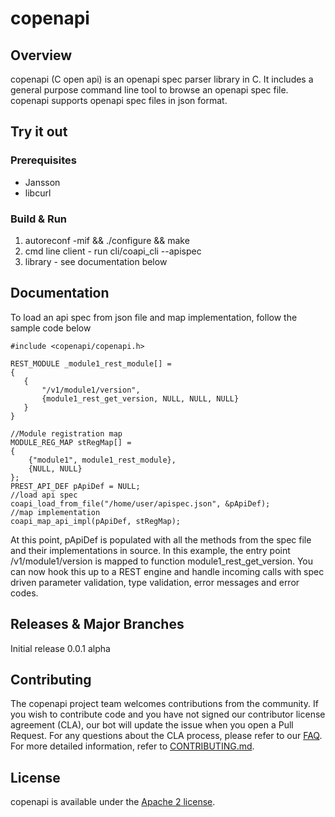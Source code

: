 

# copenapi

## Overview
copenapi (C open api) is an openapi spec parser library in C. It includes a general purpose
command line tool to browse an openapi spec file. copenapi supports openapi spec files in
json format.

## Try it out

### Prerequisites

* Jansson
* libcurl

### Build & Run

1. autoreconf -mif && ./configure && make
2. cmd line client - run cli/coapi_cli --apispec <openapi spec.json>
3. library - see documentation below

## Documentation

To load an api spec from json file and map implementation, follow the sample code below

    #include <copenapi/copenapi.h>

    REST_MODULE _module1_rest_module[] =
    {
       {
           "/v1/module1/version",
           {module1_rest_get_version, NULL, NULL, NULL}
       }
    }

    //Module registration map
    MODULE_REG_MAP stRegMap[] =
    {
        {"module1", module1_rest_module},
        {NULL, NULL}
    };
    PREST_API_DEF pApiDef = NULL;
    //load api spec
    coapi_load_from_file("/home/user/apispec.json", &pApiDef);
    //map implementation
    coapi_map_api_impl(pApiDef, stRegMap);

At this point, pApiDef is populated with all the methods from the spec file and their implementations in source.
In this example, the entry point /v1/module1/version is mapped to function module1_rest_get_version.
You can now hook this up to a REST engine and handle incoming calls with spec driven
parameter validation, type validation, error messages and error codes.

## Releases & Major Branches
Initial release 0.0.1 alpha

## Contributing

The copenapi project team welcomes contributions from the community. If you wish to contribute code and you have not
signed our contributor license agreement (CLA), our bot will update the issue when you open a Pull Request. For any
questions about the CLA process, please refer to our [FAQ](https://cla.vmware.com/faq). For more detailed information,
refer to [CONTRIBUTING.md](CONTRIBUTING.md).

## License
copenapi is available under the [Apache 2 license](LICENSE).
